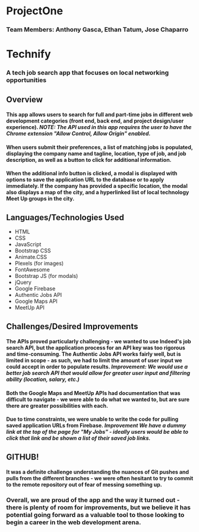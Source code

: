 # ProjectOne
### Team Members: Anthony Gasca, Ethan Tatum, Jose Chaparro

# Technify
### A tech job search app that focuses on local networking opportunities

## Overview
#### This app allows users to search for full and part-time jobs in different web development categories (front end, back end, and project design/user experience). _**NOTE:** The API used in this app requires the user to have the Chrome extension "Allow Control, Allow Origin" enabled._

#### When users submit their preferences, a list of matching jobs is populated, displaying the company name and  tagline, location, type of job, and job description, as well as a button to click for additional information.

#### When the additional info button is clicked, a modal is displayed with options to save the application URL to the database or to apply immediately. If the company has provided a specific location, the modal also displays a map of the city, and a hyperlinked list of local technology Meet Up groups in the city.

## Languages/Technologies Used
* HTML
* CSS
* JavaScript
* Bootstrap CSS
* Animate.CSS
* Plexels (for images)
* FontAwesome
* Bootstrap JS (for modals)
* jQuery
* Google Firebase
* Authentic Jobs API
* Google Maps API
* MeetUp API

## Challenges/Desired Improvements
#### The APIs proved particularly challenging - we wanted to use Indeed's job search API, but the application process for an API key was too rigorous and time-consuming. The Authentic Jobs API works fairly well, but is limited in scope - as such, we had to limit the amount of user input we could accept in order to populate results. _**Improvement:** We would use a better job search API that would allow for greater user input and filtering ability (location, salary, etc.)_

#### Both the Google Maps and MeetUp APIs had documentation that was difficult to navigate - we were able to do what we wanted to, but are sure there are greater possibilities with each.

#### Due to time constraints, we were unable to write the code for pulling saved application URLs from Firebase. _**Improvement** We have a dummy link at the top of the page for "My Jobs" - ideally users would be able to click that link and be shown a list of their saved job links._

## **GITHUB!** 
#### It was a definite challenge understanding the nuances of Git pushes and pulls from the different branches - we were often hesitant to try to commit to the remote repository out of fear of messing something up. 

### Overall, we are proud of the app and the way it turned out - there is plenty of room for improvements, but we believe it has potential going forward as a valuable tool to those looking to begin a career in the web development arena.